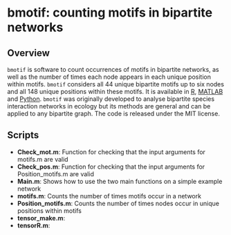 # bmotif: counting motifs in bipartite networks

## Overview

`bmotif` is software to count occurrences of motifs in bipartite networks, as well as the number of times each node appears in each unique position within motifs. `bmotif` considers all 44 unique bipartite motifs up to six nodes and all 148 unique positions within these motifs. It is available in [R](https://github.com/SimmonsBI/bmotif), [MATLAB](https://github.com/SimmonsBI/bmotif-matlab) and [Python](https://github.com/SimmonsBI/bmotif-python). `bmotif` was originally developed to analyse bipartite species interaction networks in ecology but its methods are general and can be applied to any bipartite graph. The code is released under the MIT license.

## Scripts
- **Check_mot.m**: Function for checking that the input arguments for motifs.m are valid
- **Check_pos.m**: Function for checking that the input arguments for Position_motifs.m are valid
- **Main.m**: Shows how to use the two main functions on a simple example network
- **motifs.m**: Counts the number of times motifs occur in a network
- **Position_motifs.m**: Counts the number of times nodes occur in unique positions within motifs
- **tensor_make.m**: 
- **tensorR.m**: 
